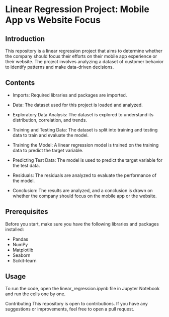 # Linear Regression Project: Mobile App vs Website Focus
## Introduction
This repository is a linear regression project that aims to determine whether the company should focus their efforts on their mobile app experience or their website. The project involves analyzing a dataset of customer behavior to identify patterns and make data-driven decisions.

## Contents
- Imports: Required libraries and packages are imported.

- Data: The dataset used for this project is loaded and analyzed.

- Exploratory Data Analysis: The dataset is explored to understand its distribution, correlation, and trends.

- Training and Testing Data: The dataset is split into training and testing data to train and evaluate the model.

- Training the Model: A linear regression model is trained on the training data to predict the target variable.

- Predicting Test Data: The model is used to predict the target variable for the test data.

- Residuals: The residuals are analyzed to evaluate the performance of the model.

- Conclusion: The results are analyzed, and a conclusion is drawn on whether the company should focus on the mobile app or the website.

## Prerequisites
Before you start, make sure you have the following libraries and packages installed:

- Pandas
- NumPy
- Matplotlib
- Seaborn
- Scikit-learn
## Usage
To run the code, open the linear_regression.ipynb file in Jupyter Notebook and run the cells one by one.

Contributing
This repository is open to contributions. If you have any suggestions or improvements, feel free to open a pull request.

